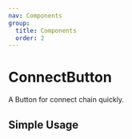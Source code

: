 ```yaml
---
nav: Components
group:
  title: Components
  order: 2
---
```


# ConnectButton

A Button for connect chain quickly.

## Simple Usage

<code src="./demos/simple.tsx"></code>
